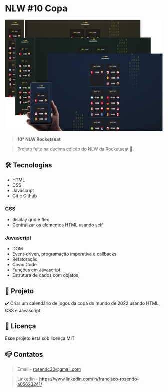 # NLW #10 Copa

![preview](./.github/nlwCopaPreview.png)

> <b>10ª NLW Rocketseat</b>

> Projeto feito na decima edição do NLW da Rocketseat :rocket:. 

## :hammer_and_wrench: Tecnologias

- HTML
- CSS
- Javascript
- Git e Github

### CSS
- display grid e flex
- Centralizar os elementos HTML usando self

### Javascript
- DOM
- Event-driven, programação imperativa e callbacks
- Refatoração
- Clean Code
- Funções em Javascript
- Estrutura de dados com objetos;

## :dart:  Projeto

:heavy_check_mark:  Criar um calendário de jogos da copa do mundo de 2022 usando HTML, CSS e Javascript
## :memo: Licença

Esse projeto está sob licença MIT
## :mailbox_closed: Contatos

> Email - rosendc30@gmail.com

> Linkedin - https://www.linkedin.com/in/francisco-rosendo-a05623241/
